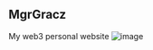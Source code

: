 ## MgrGracz

My web3 personal  website
![image](https://user-images.githubusercontent.com/28570039/208173559-f3dcb605-23ca-4415-bf1c-65da4d87805a.png)


